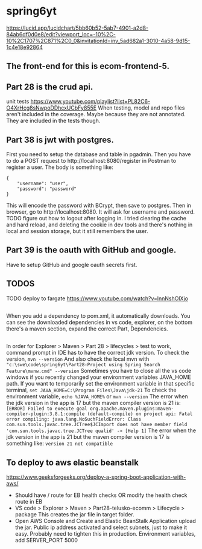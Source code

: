 # spring6yt
https://lucid.app/lucidchart/5bb60b52-5ab7-4901-a2d8-84ab6df0d0e8/edit?viewport_loc=-10%2C-10%2C1707%2C871%2C0_0&invitationId=inv_5ad682a1-3010-4a58-9d15-1c4e18e92864
## The front-end for this is ecom-frontend-5.
## Part 28 is the crud api.
unit tests https://www.youtube.com/playlist?list=PL82C6-O4XrHcg8sNwpoDDhcxUCbFy855E
When testing, model and repo files aren't included in the coverage. Maybe because they are not annotated. They are included in the tests though.

## Part 38 is jwt with postgres.
First you need to setup the database and table in pgadmin. Then you have to do a POST request to http://localhost:8080/register in Postman to register a user. The body is something like:
```
{
    "username": "user",
    "password": "password"
}
```
This will encode the password with BCrypt, then save to postgres.
Then in browser, go to http://localhost:8080. It will ask for username and password. 
TODO figure out how to logout after logging in. I tried clearing the cache and hard reload, and deleting the cookie in dev tools and there's nothing in local and session storage, but it still remembers the user.

## Part 39 is the oauth with GitHub and google.
Have to setup GitHub and google oauth secrets first.

## TODOS
TODO deploy to fargate https://www.youtube.com/watch?v=lnnNshOlXjo

##
When you add a dependency to pom.xml, it automatically downloads. You can see the downloaded dependencies in vs code, explorer, on the bottom there's a maven section, expand the correct Part, Dependencies.

## 
In order for Explorer > Maven > Part 28 > lifecycles > test to work, command prompt in IDE has to have the correct jdk version. To check the version, 
`mvn --version`
And also check the local mvn with
`"c:\swe\code\spring6yt\Part28-Project using Spring Search Feature\mvnw.cmd" --version`
Sometimes you have to close all the vs code windows if you recently changed your environment variables JAVA_HOME path.
If you want to temporarily set the environment variable in that specific terminal, 
`set JAVA_HOME=C:\Program Files\Java\jdk-21`
To check the environment variable,
`echo %JAVA_HOME%`
or
`mvn --version`
The error when the jdk version in the app is 17 but the maven compiler version is 21 is:
`[ERROR] Failed to execute goal org.apache.maven.plugins:maven-compiler-plugin:3.8.1:compile (default-compile) on project api: Fatal error compiling: java.lang.NoSuchFieldError: Class com.sun.tools.javac.tree.JCTree$JCImport does not have member field 'com.sun.tools.javac.tree.JCTree qualid' -> [Help 1]`
The error when the jdk version in the app is 21 but the maven compiler version is 17 is something like:
`version 21 not compatible`


## To deploy to aws elastic beanstalk
https://www.geeksforgeeks.org/deploy-a-spring-boot-application-with-aws/

- Should have / route for EB health checks OR modify the health check route in EB
- VS code > Explorer > Maven > Part28-telusko-ecomm > Lifecycle > package
This creates the jar file in target folder.
- Open AWS Console and Create and Elastic BeanStalk Application
upload the jar.
Public ip address activated and select subnets, just to make it easy. Probably need to tighten this in production.
Environment variables, add
SERVER_PORT 5000
